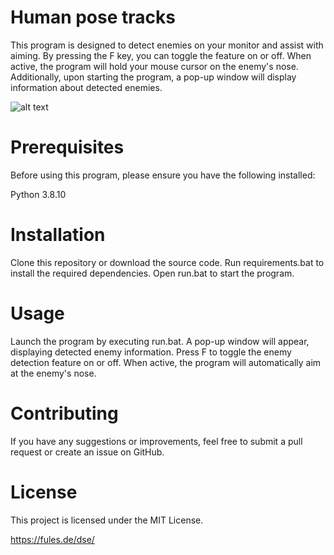 # Human pose tracks
This program is designed to detect enemies on your monitor and assist with aiming. By pressing the F key, you can toggle the feature on or off. When active, the program will hold your mouse cursor on the enemy's nose. Additionally, upon starting the program, a pop-up window will display information about detected enemies.

![alt text](https://media.discordapp.net/attachments/785675543118741557/1102628394946015282/image.png)

# Prerequisites
Before using this program, please ensure you have the following installed:

Python 3.8.10

# Installation
Clone this repository or download the source code.
Run requirements.bat to install the required dependencies.
Open run.bat to start the program.

# Usage
Launch the program by executing run.bat.
A pop-up window will appear, displaying detected enemy information.
Press F to toggle the enemy detection feature on or off.
When active, the program will automatically aim at the enemy's nose.

# Contributing
If you have any suggestions or improvements, feel free to submit a pull request or create an issue on GitHub.

# License
This project is licensed under the MIT License.

https://fules.de/dse/
